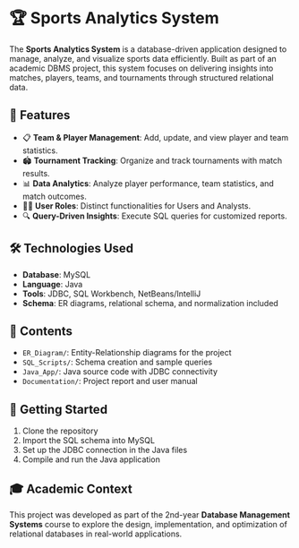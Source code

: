 
# 🏆 Sports Analytics System

The **Sports Analytics System** is a database-driven application designed to manage, analyze, and visualize sports data efficiently. Built as part of an academic DBMS project, this system focuses on delivering insights into matches, players, teams, and tournaments through structured relational data.

## 📌 Features

- 📋 **Team & Player Management**: Add, update, and view player and team statistics.
- 🏟️ **Tournament Tracking**: Organize and track tournaments with match results.
- 📊 **Data Analytics**: Analyze player performance, team statistics, and match outcomes.
- 🧑‍💻 **User Roles**: Distinct functionalities for Users and Analysts.
- 🔍 **Query-Driven Insights**: Execute SQL queries for customized reports.

## 🛠️ Technologies Used

- **Database**: MySQL
- **Language**: Java
- **Tools**: JDBC, SQL Workbench, NetBeans/IntelliJ
- **Schema**: ER diagrams, relational schema, and normalization included

## 📁 Contents

- `ER_Diagram/`: Entity-Relationship diagrams for the project
- `SQL_Scripts/`: Schema creation and sample queries
- `Java_App/`: Java source code with JDBC connectivity
- `Documentation/`: Project report and user manual

## 🚀 Getting Started

1. Clone the repository
2. Import the SQL schema into MySQL
3. Set up the JDBC connection in the Java files
4. Compile and run the Java application

## 🎓 Academic Context

This project was developed as part of the 2nd-year **Database Management Systems** course to explore the design, implementation, and optimization of relational databases in real-world applications.
